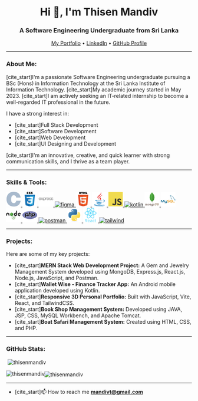 <h1 align="center">Hi 👋, I'm Thisen Mandiv</h1>
<h3 align="center">A Software Engineering Undergraduate from Sri Lanka</h3>

<p align="center">
  <a href="https://mandiv.netlify.app/" target="_blank">My Portfolio</a> •
  <a href="https://shorturl.at/6lwlp" target="_blank">LinkedIn</a> •
  <a href="https://github.com/ThisenMandivin" target="_blank">GitHub Profile</a>
</p>

---

<h3 align="left">About Me:</h3>

[cite_start]I'm a passionate Software Engineering undergraduate pursuing a BSc (Hons) in Information Technology at the Sri Lanka Institute of Information Technology. [cite_start]My academic journey started in May 2023. [cite_start]I am actively seeking an IT-related internship to become a well-regarded IT professional in the future.

I have a strong interest in:
* [cite_start]Full Stack Development 
* [cite_start]Software Development 
* [cite_start]Web Development 
* [cite_start]UI Designing and Development 

[cite_start]I'm an innovative, creative, and quick learner with strong communication skills, and I thrive as a team player.

---

<h3 align="left">Skills & Tools:</h3>
<p align="left">
  <a href="https://www.cprogramming.com/" target="_blank" rel="noreferrer"> <img src="https://raw.githubusercontent.com/devicons/devicon/master/icons/c/c-original.svg" alt="c" width="40" height="40"/> </a>
  <a href="https://www.w3schools.com/css/" target="_blank" rel="noreferrer"> <img src="https://raw.githubusercontent.com/devicons/devicon/master/icons/css3/css3-original-wordmark.svg" alt="css3" width="40" height="40"/> </a>
  <a href="https://expressjs.com" target="_blank" rel="noreferrer"> <img src="https://raw.githubusercontent.com/devicons/devicon/master/icons/express/express-original-wordmark.svg" alt="express" width="40" height="40"/> </a>
  <a href="https://www.figma.com/" target="_blank" rel="noreferrer"> <img src="https://www.vectorlogo.zone/logos/figma/figma-icon.svg" alt="figma" width="40" height="40"/> </a>
  <a href="https://www.w3.org/html/" target="_blank" rel="noreferrer"> <img src="https://raw.githubusercontent.com/devicons/devicon/master/icons/html5/html5-original-wordmark.svg" alt="html5" width="40" height="40"/> </a>
  <a href="https://www.java.com" target="_blank" rel="noreferrer"> <img src="https://raw.githubusercontent.com/devicons/devicon/master/icons/java/java-original.svg" alt="java" width="40" height="40"/> </a>
  <a href="https://developer.mozilla.org/en-US/docs/Web/JavaScript" target="_blank" rel="noreferrer"> <img src="https://raw.githubusercontent.com/devicons/devicon/master/icons/javascript/javascript-original.svg" alt="javascript" width="40" height="40"/> </a>
  <a href="https://kotlinlang.org" target="_blank" rel="noreferrer"> <img src="https://www.vectorlogo.zone/logos/kotlinlang/kotlinlang-icon.svg" alt="kotlin" width="40" height="40"/> </a>
  <a href="https://www.mongodb.com/" target="_blank" rel="noreferrer"> <img src="https://raw.githubusercontent.com/devicons/devicon/master/icons/mongodb/mongodb-original-wordmark.svg" alt="mongodb" width="40" height="40"/> </a>
  <a href="https://www.mysql.com/" target="_blank" rel="noreferrer"> <img src="https://raw.githubusercontent.com/devicons/devicon/master/icons/mysql/mysql-original-wordmark.svg" alt="mysql" width="40" height="40"/> </a>
  <a href="https://nodejs.org" target="_blank" rel="noreferrer"> <img src="https://raw.githubusercontent.com/devicons/devicon/master/icons/nodejs/nodejs-original-wordmark.svg" alt="nodejs" width="40" height="40"/> </a>
  <a href="https://www.php.net" target="_blank" rel="noreferrer"> <img src="https://raw.githubusercontent.com/devicons/devicon/master/icons/php/php-original.svg" alt="php" width="40" height="40"/> </a>
  <a href="https://postman.com" target="_blank" rel="noreferrer"> <img src="https://www.vectorlogo.zone/logos/getpostman/getpostman-icon.svg" alt="postman" width="40" height="40"/> </a>
  <a href="https://www.python.org" target="_blank" rel="noreferrer"> <img src="https://raw.githubusercontent.com/devicons/devicon/master/icons/python/python-original.svg" alt="python" width="40" height="40"/> </a>
  <a href="https://reactjs.org/" target="_blank" rel="noreferrer"> <img src="https://raw.githubusercontent.com/devicons/devicon/master/icons/react/react-original-wordmark.svg" alt="react" width="40" height="40"/> </a>
  <a href="https://tailwindcss.com/" target="_blank" rel="noreferrer"> <img src="https://www.vectorlogo.zone/logos/tailwindcss/tailwindcss-icon.svg" alt="tailwind" width="40" height="40"/> </a>
</p>

---

<h3 align="left">Projects:</h3>

Here are some of my key projects:
* [cite_start]**MERN Stack Web Development Project:** A Gem and Jewelry Management System developed using MongoDB, Express.js, React.js, Node.js, JavaScript, and Postman.
* [cite_start]**Wallet Wise - Finance Tracker App:** An Android mobile application developed using Kotlin.
* [cite_start]**Responsive 3D Personal Portfolio:** Built with JavaScript, Vite, React, and TailwindCSS.
* [cite_start]**Book Shop Management System:** Developed using JAVA, JSP, CSS, MySQL Workbench, and Apache Tomcat.
* [cite_start]**Boat Safari Management System:** Created using HTML, CSS, and PHP.

---

<h3 align="left">GitHub Stats:</h3>

<p>&nbsp;<img align="center" src="https://github-readme-stats.vercel.app/api?username=thisenmandiv&show_icons=true&locale=en" alt="thisenmandiv" /></p>
<p><img align="left" src="https://github-readme-stats.vercel.app/api/top-langs?username=thisenmandiv&show_icons=true&locale=en&layout=compact" alt="thisenmandiv" /></p>
<p><img align="center" src="https://github-readme-streak-stats.herokuapp.com/?user=thisenmandiv&" alt="thisenmandiv" /></p>

---

- [cite_start]📫 How to reach me **mandivt@gmail.com**

